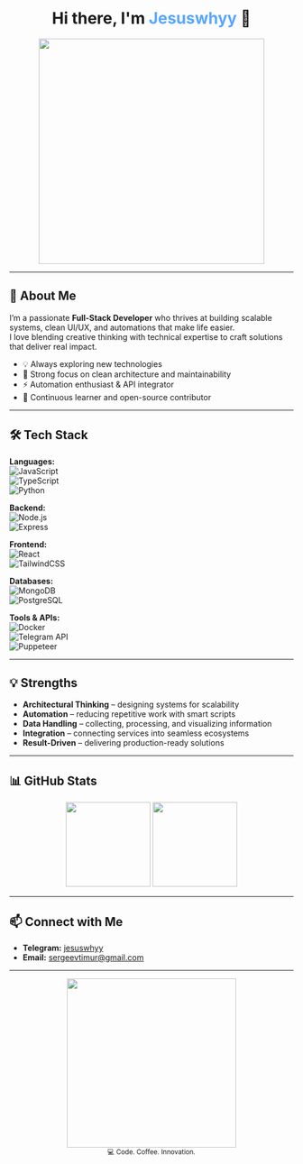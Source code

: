 <h1 align="center">Hi there, I'm <span style="color:#58a6ff;">Jesuswhyy</span> 👋</h1>

<p align="center">
  <img src="https://media.giphy.com/media/xT9IgzoKnwFNmISR8I/giphy.gif" width="400"/>
</p>

---

## 🚀 About Me

I’m a passionate **Full-Stack Developer** who thrives at building scalable systems, clean UI/UX, and automations that make life easier.  
I love blending creative thinking with technical expertise to craft solutions that deliver real impact.

- 💡 Always exploring new technologies  
- 🧩 Strong focus on clean architecture and maintainability  
- ⚡ Automation enthusiast & API integrator  
- 🌱 Continuous learner and open-source contributor  

---

## 🛠 Tech Stack

**Languages:**  
![JavaScript](https://img.shields.io/badge/-JavaScript-F7E017?style=for-the-badge&logo=javascript&logoColor=000)  
![TypeScript](https://img.shields.io/badge/-TypeScript-3178C6?style=for-the-badge&logo=typescript&logoColor=fff)  
![Python](https://img.shields.io/badge/-Python-3776AB?style=for-the-badge&logo=python&logoColor=fff)  

**Backend:**  
![Node.js](https://img.shields.io/badge/-Node.js-339933?style=for-the-badge&logo=node.js&logoColor=fff)  
![Express](https://img.shields.io/badge/-Express-000000?style=for-the-badge&logo=express&logoColor=fff)  

**Frontend:**  
![React](https://img.shields.io/badge/-React-61DAFB?style=for-the-badge&logo=react&logoColor=000)  
![TailwindCSS](https://img.shields.io/badge/-TailwindCSS-38B2AC?style=for-the-badge&logo=tailwind-css&logoColor=fff)  

**Databases:**  
![MongoDB](https://img.shields.io/badge/-MongoDB-4EA94B?style=for-the-badge&logo=mongodb&logoColor=fff)  
![PostgreSQL](https://img.shields.io/badge/-PostgreSQL-316192?style=for-the-badge&logo=postgresql&logoColor=fff)  

**Tools & APIs:**  
![Docker](https://img.shields.io/badge/-Docker-2496ED?style=for-the-badge&logo=docker&logoColor=fff)  
![Telegram API](https://img.shields.io/badge/-Telegram%20API-26A5E4?style=for-the-badge&logo=telegram&logoColor=fff)  
![Puppeteer](https://img.shields.io/badge/-Puppeteer-40B5A4?style=for-the-badge&logo=puppeteer&logoColor=fff)  

---

## 💡 Strengths

- **Architectural Thinking** – designing systems for scalability  
- **Automation** – reducing repetitive work with smart scripts  
- **Data Handling** – collecting, processing, and visualizing information  
- **Integration** – connecting services into seamless ecosystems  
- **Result-Driven** – delivering production-ready solutions  

---

## 📊 GitHub Stats

<p align="center">
  <img src="https://github-readme-stats.vercel.app/api?username=Jesuswhyy2&show_icons=true&theme=radical" height="150"/>
  <img src="https://github-readme-stats.vercel.app/api/top-langs/?username=Jesuswhyy2&layout=compact&theme=radical" height="150"/>
</p>

---

## 📫 Connect with Me

- **Telegram:** [jesuswhyy](https://t.me/jesuswhyy)  
- **Email:** sergeevtimur@gmail.com  

---

<p align="center">
  <img src="https://media.giphy.com/media/26tn33aiTi1jkl6H6/giphy.gif" width="300">
  <br>
  <sub>💻 Code. Coffee. Innovation.</sub>
</p>
